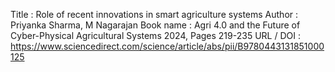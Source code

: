 Title : Role of recent innovations in smart agriculture systems
Author : Priyanka Sharma, M Nagarajan
Book name : Agri 4.0 and the Future of Cyber-Physical Agricultural Systems 2024, Pages 219-235
URL / DOI : https://www.sciencedirect.com/science/article/abs/pii/B9780443131851000125